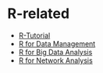 # R-related
- [R-Tutorial](./R-Tutorial/index.html)
- [R for Data Management](./R-for-Data-Management)
- [R for Big Data Analysis](./R-for-BigData-Analysis)
- [R for Network Analysis](R/R-for-Network-Analysis)